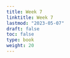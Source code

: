 ```yaml
---
title: Week 7 
linktitle: Week 7
lastmod: "2023-05-07"
draft: false  
toc: false  
type: book  
weight: 20
---
```


<!--

Day 18 Slides ({{% staticref "stat120/Day18.pdf" "newtab" %}}pdf{{% /staticref %}}/{{% staticref "stat120/Day18.html" "newtab" %}}html{{% /staticref %}})

Day 19 Slides ({{% staticref "stat120/Day19.pdf" "newtab" %}}pdf{{% /staticref %}}/{{% staticref "stat120/Day19.html" "newtab" %}}html{{% /staticref %}})

Day 20 Slides ({{% staticref "stat120/Day20.pdf" "newtab" %}}pdf{{% /staticref %}}/{{% staticref "stat120/Day20.html" "newtab" %}}html{{% /staticref %}})

-->
